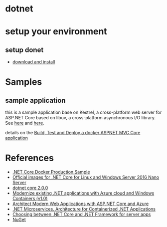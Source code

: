 # dotnet

# setup your environment

## setup donet
- [download and install](https://github.com/dotnet/core/blob/master/release-notes/download-archives/2.0.0-download.md)

# Samples

## sample application
this is a sample application base on Kestrel, a cross-platform web server for ASP.NET Core based on libuv, a cross-platform asynchronous I/O library. See [here](https://docs.microsoft.com/en-us/aspnet/core/fundamentals/servers/kestrel?tabs=aspnetcore1x) and [here](https://docs.microsoft.com/en-us/aspnet/core/publishing/linuxproduction?tabs=aspnetcore2x).

details on the [Build, Test and Deploy a docker ASPNET MVC Core application](./samples/sample_aspnetmvc)


# References
- [.NET Core Docker Production Sample](https://github.com/dotnet/dotnet-docker-samples/tree/master/dotnetapp-prod)
- [Official images for .NET Core for Linux and Windows Server 2016 Nano Server](https://hub.docker.com/r/microsoft/dotnet/)
- [dotnet core 2.0.0](https://github.com/dotnet/core/blob/master/release-notes/download-archives/2.0.0-download.md)
- [Modernize existing .NET applications with Azure cloud and Windows Containers (v1.0)](https://docs.microsoft.com/en-us/dotnet/standard/modernize-with-azure-and-containers/)
- [Architect Modern Web Applications with ASP.NET Core and Azure](https://docs.microsoft.com/en-us/dotnet/standard/modern-web-apps-azure-architecture/)
- [.NET Microservices. Architecture for Containerized .NET Applications](https://docs.microsoft.com/en-us/dotnet/standard/microservices-architecture/)
- [Choosing between .NET Core and .NET Framework for server apps](https://docs.microsoft.com/en-us/dotnet/standard/choosing-core-framework-server)
- [NuGet](https://www.nuget.org/)

